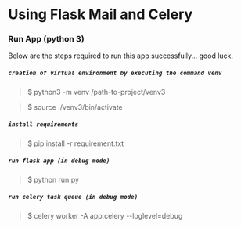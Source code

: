 # Using Flask Mail and Celery

### Run App (python 3)
Below are the steps required to run this app successfully... good luck.

##### `creation of virtual environment by executing the command venv`
>$ python3 -m venv /path-to-project/venv3

>$ source ./venv3/bin/activate

##### `install requirements`
>$ pip install -r requirement.txt

##### `run flask app (in debug mode)`
>$ python run.py

##### `run celery task queue (in debug mode)`
>$ celery worker -A app.celery --loglevel=debug
